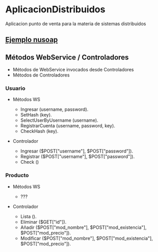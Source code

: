 # AplicacionDistribuidos
Aplicacion punto de venta para la materia de sistemas distribuidos

## [Ejemplo nusoap](www.qualityinfosolutions.com/servicio-web-basico-con-nusoap-php/)



## Métodos WebService / Controladores
* Métodos de WebService invocados desde Controladores
* Métodos de Controladores

### Usuario
* Métodos WS
  * Ingresar (username, password).
  * SetHash (key).
  * SelectUserByUsername (username).
  * RegistrarCuenta (username, password, key).
  * CheckHash (key).
  
* Controlador
  * Ingresar ($POST["username"], $POST["password"]).
  * Registrar ($POST["username"], $POST["password"]).
  * Check ()

### Producto
* Métodos WS
  * ???

* Controlador
  * Lista ().
  * Eliminar ($GET["id"]).
  * Añadir ($POST["mod_nombre"], $POST["mod_existencia"], $POST["mod_precio"]).
  * Modificar ($POST["mod_nombre"], $POST["mod_existencia"], $POST["mod_precio"]).
